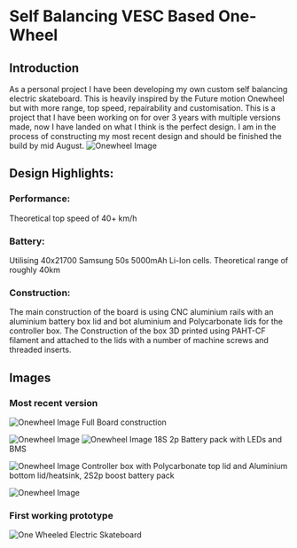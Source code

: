 # Self Balancing VESC Based One-Wheel

## Introduction
As a personal project I have been developing my own custom self balancing electric skateboard. This is heavily inspired by the Future motion Onewheel but with more range, top speed, repairability and customisation. This is a project that I have been working on for over 3 years with multiple versions made, now I have landed on what I think is the perfect design. I am in the process of constructing my most recent design and should be finished the build by mid August.
![Onewheel Image](/V2XR1.png)

## Design Highlights:

### Performance: 
Theoretical top speed of 40+ km/h
### Battery: 
Utilising 40x21700 Samsung 50s 5000mAh Li-Ion cells. Theoretical range of roughly 40km
### Construction: 
The main construction of the board is using CNC aluminium rails with an aluminium battery box lid and bot aluminium and Polycarbonate lids for the controller box. The Construction of the box 3D printed using PAHT-CF filament and attached to the lids with a number of machine screws and threaded inserts. 

## Images
### Most recent version
![Onewheel Image](/V2XR3.png)
Full Board construction

![Onewheel Image](/V2XR4.png)
![Onewheel Image](/V2XR5.png)
18S 2p Battery pack with LEDs and BMS

![Onewheel Image](/V2XR6.png)
Controller box with Polycarbonate top lid and Aluminium bottom lid/heatsink, 2S2p boost battery pack

![Onewheel Image](/V2XR2.png)

### First working prototype
![One Wheeled Electric Skateboard](/Version1.jpg)